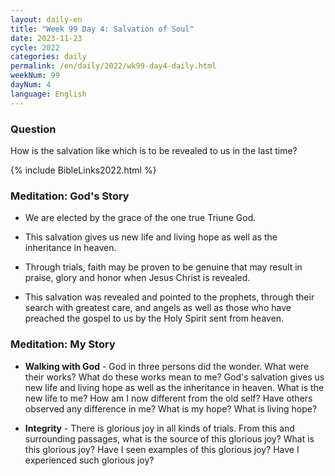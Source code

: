 ```yaml
---
layout: daily-en
title: "Week 99 Day 4: Salvation of Soul"
date: 2023-11-23
cycle: 2022
categories: daily
permalink: /en/daily/2022/wk99-day4-daily.html
weekNum: 99
dayNum: 4
language: English
---
```


### Question     
How is the salvation like which is to be revealed to us in the last time?

{% include BibleLinks2022.html %} 

### Meditation: God's Story   
+ We are elected by the grace of the one true Triune God. 

+ This salvation gives us new life and living hope as well as the inheritance in heaven. 

+ Through trials, faith may be proven to be genuine that may result in praise, glory and honor when Jesus Christ is revealed. 

+ This salvation was revealed and pointed to the prophets, through their search with greatest care, and angels as well as those who have preached the gospel to us by the Holy Spirit sent from heaven. 

### Meditation: My Story   
+ **Walking with God** - God in three persons did the wonder. What were their works? What do these works mean to me? God's salvation gives us new life and living hope as well as the inheritance in heaven. What is the new life to me? How am I now different from the old self? Have others observed any difference in me? What is my hope? What is living hope? 

+ **Integrity** - There is glorious joy in all kinds of trials. From this and surrounding passages, what is the source of this glorious joy? What is this glorious joy? Have I seen examples of this glorious joy? Have I experienced such glorious joy? 
